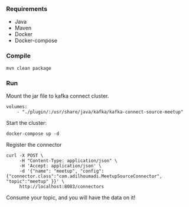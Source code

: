 ### Requirements

- Java 
- Maven
- Docker
- Docker-compose

### Compile
```
mvn clean package
```

### Run

Mount the jar file to kafka connect cluster.

```
volumes:
    - "./plugin/:/usr/share/java/kafka/kafka-connect-source-meetup"
```        

Start the cluster:

```
docker-compose up -d
```

Register the connector
```
curl -X POST \
     -H "Content-Type: application/json" \
     -H 'Accept: application/json' \
     -d '{"name": "meetup", "config": {"connector.class":"com.adilhoumadi.MeetupSourceConnector", "topic":"meetup" }}' \
     http://localhost:8083/connectors
```

Consume your topic, and you will have the data on it!